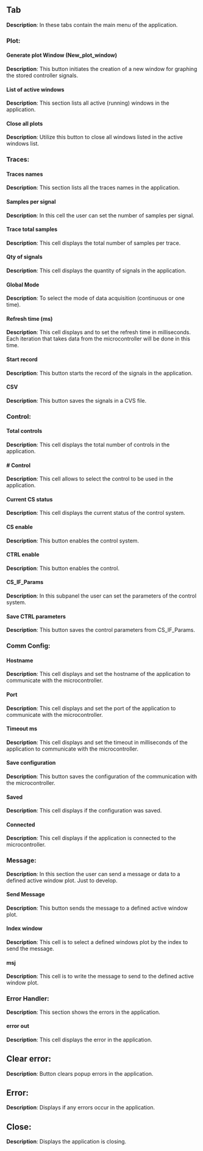 ## Tab
**Description**: In these tabs contain the main menu of the application.

### Plot:
#### Generate plot Window (New_plot_window)
**Description**: This button initiates the creation of a new window for graphing the stored controller signals.
#### List of active windows
**Description**: This section lists all active (running) windows in the application.
#### Close all plots
**Description**: Utilize this button to close all windows listed in the active windows list.

### Traces:		
#### Traces names
**Description**: This section lists all the traces names in the application.
#### Samples per signal
**Description**: In this cell the user can set the number of samples per signal.
#### Trace total samples
**Description**: This cell displays the total number of samples per trace.
#### Qty of signals
**Description**: This cell displays the quantity of signals in the application.
#### Global Mode
**Description**: To select the mode of data acquisition (continuous or one time).
#### Refresh time (ms)
**Description**: This cell displays and to set the refresh time in milliseconds. Each iteration that takes data from the microcontroller will be done in this time. 
#### Start record
**Description**: This button starts the record of the signals in the application.
#### CSV
**Description**: This button saves the signals in a CVS file.

### Control:
#### Total controls
**Description**: This cell displays the total number of controls in the application.
#### # Control
**Description**: This cell allows to select the control to be used in the application.
#### Current CS status
**Description**: This cell displays the current status of the control system.
#### CS enable
**Description**: This button enables the control system.
#### CTRL enable
**Description**: This button enables the control.
#### CS_IF_Params
**Description**: In this subpanel the user can set the parameters of the control system.
#### Save CTRL parameters
**Description**: This button saves the control parameters from CS_IF_Params.

### Comm Config:
#### Hostname
**Description**: This cell displays and set the hostname of the application to communicate with the microcontroller.
#### Port
**Description**: This cell displays and set the port of the application to communicate with the microcontroller.
#### Timeout ms
**Description**: This cell displays and set the timeout in milliseconds of the application to communicate with the microcontroller.
#### Save configuration
**Description**: This button saves the configuration of the communication with the microcontroller.
#### Saved
**Description**: This cell displays if the configuration was saved.
#### Connected
**Description**: This cell displays if the application is connected to the microcontroller.

### Message:
**Description**: In this section the user can send a message or data to a defined active window plot. Just to develop.
#### Send Message
**Description**: This button sends the message to a defined active window plot.
#### Index window
**Description**: This cell is to select a defined windows plot by the index to send the message.
#### msj
**Description**: This cell is to write the message to send to the defined active window plot.

### Error Handler:
**Description**: This section shows the errors in the application.
#### error out
**Description**: This cell displays the error in the application.



## Clear error:
**Description**: Button clears popup errors in the application.
	
## Error:
**Description**: Displays if any errors occur in the application.

## Close:
**Description**: Displays the application is closing.
		
